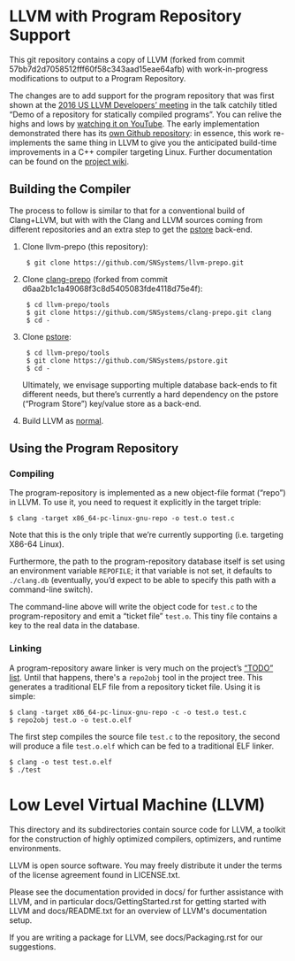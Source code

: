 # LLVM with Program Repository Support

This git repository contains a copy of LLVM (forked from commit 57bb7d2d7058512fff60f58c343aad15eae64afb) with work-in-progress modifications to output to a Program Repository.

The changes are to add support for the program repository that was first shown at the [2016 US LLVM Developers’ meeting](https://llvm.org/devmtg/2016-11/) in the talk catchily titled “Demo of a repository for statically compiled programs”. You can relive the highs and lows by [watching it on YouTube](https://youtu.be/-pL94rqyQ6c). The early implementation demonstrated there has its [own Github repository](https://github.com/SNSystems/Toy-tools): in essence, this work re-implements the same thing in LLVM to give you the anticipated build-time improvements in a C++ compiler targeting Linux. Further documentation can be found on the [project wiki](https://github.com/SNSystems/llvm-prepo/wiki).

## Building the Compiler

The process to follow is similar to that for a conventional build of Clang+LLVM, but with with the Clang and LLVM sources coming from different repositories and an extra step to get the [pstore](https://github.com/SNSystems/pstore) back-end.

1. Clone llvm-prepo (this repository):

        $ git clone https://github.com/SNSystems/llvm-prepo.git

1. Clone [clang-prepo](https://github.com/SNSystems/clang-prepo) (forked from commit d6aa2b1c1a49068f3c8d5405083fde4118d75e4f):

        $ cd llvm-prepo/tools
        $ git clone https://github.com/SNSystems/clang-prepo.git clang
        $ cd -

1. Clone [pstore](https://github.com/SNSystems/pstore):

        $ cd llvm-prepo/tools
        $ git clone https://github.com/SNSystems/pstore.git
        $ cd -
        
   Ultimately, we envisage supporting multiple database back-ends to fit different needs, but there’s currently a hard dependency on the pstore (“Program Store”) key/value store as a back-end.


1. Build LLVM as [normal](https://llvm.org/docs/CMake.html).

## Using the Program Repository

### Compiling
The program-repository is implemented as a new object-file format (“repo”) in LLVM. To use it, you need to request it explicitly in the target triple:

    $ clang -target x86_64-pc-linux-gnu-repo -o test.o test.c

Note that this is the only triple that we’re currently supporting (i.e. targeting X86-64 Linux).

Furthermore, the path to the program-repository database itself is set using an environment variable `REPOFILE`; it that variable is not set, it defaults to `./clang.db` (eventually, you’d expect to be able to specify this path with a command-line switch).

The command-line above will write the object code for `test.c` to the program-repository and emit a “ticket file” `test.o`. This tiny file contains a key to the real data in the database.

### Linking
A program-repository aware linker is very much on the project’s [“TODO” list](wiki/Limitations#missing-features). Until that happens, there's a `repo2obj` tool in the project tree. This generates a traditional ELF file from a repository ticket file. Using it is simple:

    $ clang -target x86_64-pc-linux-gnu-repo -c -o test.o test.c
    $ repo2obj test.o -o test.o.elf
    
The first step compiles the source file `test.c` to the repository, the second will produce a file `test.o.elf` which can be fed to a traditional ELF linker.

    $ clang -o test test.o.elf
    $ ./test

Low Level Virtual Machine (LLVM)
================================

This directory and its subdirectories contain source code for LLVM,
a toolkit for the construction of highly optimized compilers,
optimizers, and runtime environments.

LLVM is open source software. You may freely distribute it under the terms of
the license agreement found in LICENSE.txt.

Please see the documentation provided in docs/ for further
assistance with LLVM, and in particular docs/GettingStarted.rst for getting
started with LLVM and docs/README.txt for an overview of LLVM's
documentation setup.

If you are writing a package for LLVM, see docs/Packaging.rst for our
suggestions.


